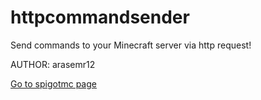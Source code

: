 # httpcommandsender

Send commands to your Minecraft server via http request!

AUTHOR: arasemr12

[Go to spigotmc page](https://www.spigotmc.org/resources/http-command-sender.111359/)
